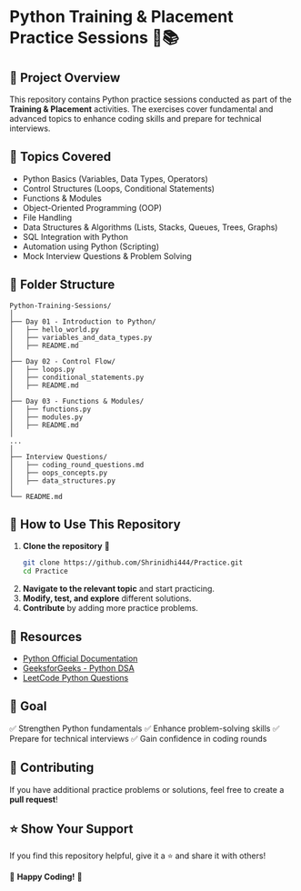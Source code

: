 # Python Training & Placement Practice Sessions 🐍📚

## 📌 Project Overview
This repository contains Python practice sessions conducted as part of the **Training & Placement** activities. The exercises cover fundamental and advanced topics to enhance coding skills and prepare for technical interviews.

## 🚀 Topics Covered
- Python Basics (Variables, Data Types, Operators)
- Control Structures (Loops, Conditional Statements)
- Functions & Modules
- Object-Oriented Programming (OOP)
- File Handling
- Data Structures & Algorithms (Lists, Stacks, Queues, Trees, Graphs)
- SQL Integration with Python
- Automation using Python (Scripting)
- Mock Interview Questions & Problem Solving

## 📂 Folder Structure
```
Python-Training-Sessions/
│
├── Day 01 - Introduction to Python/
│   ├── hello_world.py
│   ├── variables_and_data_types.py
│   ├── README.md
│
├── Day 02 - Control Flow/
│   ├── loops.py
│   ├── conditional_statements.py
│   ├── README.md
│
├── Day 03 - Functions & Modules/
│   ├── functions.py
│   ├── modules.py
│   ├── README.md
│
...
│
├── Interview Questions/
│   ├── coding_round_questions.md
│   ├── oops_concepts.py
│   ├── data_structures.py
│
└── README.md 
```

## 🚀 How to Use This Repository
1. **Clone the repository** 📌
   ```sh
   git clone https://github.com/Shrinidhi444/Practice.git
   cd Practice
   ```
2. **Navigate to the relevant topic** and start practicing.
3. **Modify, test, and explore** different solutions.
4. **Contribute** by adding more practice problems.

## 📖 Resources
- [Python Official Documentation](https://docs.python.org/3/)
- [GeeksforGeeks - Python DSA](https://www.geeksforgeeks.org/data-structures-and-algorithms-in-python/)
- [LeetCode Python Questions](https://leetcode.com/)

## 🎯 Goal
✅ Strengthen Python fundamentals
✅ Enhance problem-solving skills
✅ Prepare for technical interviews
✅ Gain confidence in coding rounds

## 🤝 Contributing
If you have additional practice problems or solutions, feel free to create a **pull request**!

## ⭐ Show Your Support
If you find this repository helpful, give it a ⭐ and share it with others!

🚀 **Happy Coding!** 🐍

